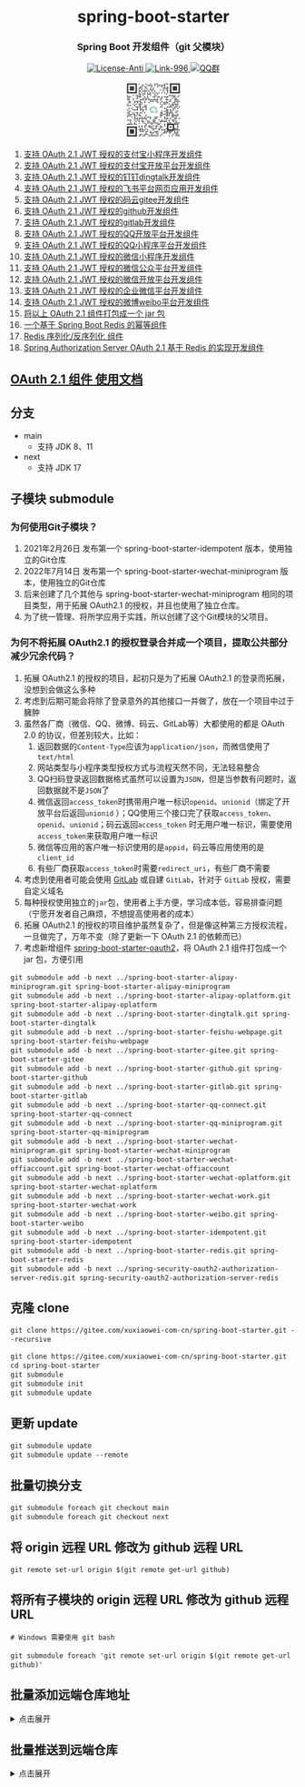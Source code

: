 <div align="center" style="text-align: center;">
    <h1>spring-boot-starter</h1>
    <h3>Spring Boot 开发组件（git 父模块）</h3>
    <a target="_blank" href="https://github.com/996icu/996.ICU/blob/master/LICENSE">
        <img alt="License-Anti" src="https://img.shields.io/badge/License-Anti 996-blue.svg">
    </a>
    <a target="_blank" href="https://996.icu/#/zh_CN">
        <img alt="Link-996" src="https://img.shields.io/badge/Link-996.icu-red.svg">
    </a>
    <a target="_blank" href="https://qm.qq.com/cgi-bin/qm/qr?k=ZieC6s1WB4njfVbrDHYgoNS8YpT26VtF&jump_from=webapi">
        <img alt="QQ群" src="https://img.shields.io/badge/QQ群-696503132-blue.svg"/>
    </a>
</div>

<p></p>

<div align="center" style="text-align: center;">
    <a target="_blank" href="https://work.weixin.qq.com/gm/75cfc47d6a341047e4b6aca7389bdfa8">
        <img alt="企业微信群" src="static/wechat-work.jpg" height="100"/>
    </a>
</div>

1. [支持 OAuth 2.1 JWT 授权的支付宝小程序开发组件](https://gitee.com/xuxiaowei-com-cn/spring-boot-starter-alipay-miniprogram.git)
2. [支持 OAuth 2.1 JWT 授权的支付宝开放平台开发组件](https://gitee.com/xuxiaowei-com-cn/spring-boot-starter-alipay-oplatform.git)
3. [支持 OAuth 2.1 JWT 授权的钉钉dingtalk开发组件](https://gitee.com/xuxiaowei-com-cn/spring-boot-starter-dingtalk)
4. [支持 OAuth 2.1 JWT 授权的飞书平台网页应用开发组件](https://gitee.com/xuxiaowei-com-cn/spring-boot-starter-feishu-webpage)
5. [支持 OAuth 2.1 JWT 授权的码云gitee开发组件](https://gitee.com/xuxiaowei-com-cn/spring-boot-starter-gitee)
6. [支持 OAuth 2.1 JWT 授权的github开发组件](https://gitee.com/xuxiaowei-com-cn/spring-boot-starter-github)
7. [支持 OAuth 2.1 JWT 授权的gitlab开发组件](https://gitee.com/xuxiaowei-com-cn/spring-boot-starter-gitlab)
8. [支持 OAuth 2.1 JWT 授权的QQ开放平台开发组件](https://gitee.com/xuxiaowei-com-cn/spring-boot-starter-qq-connect)
9. [支持 OAuth 2.1 JWT 授权的QQ小程序平台开发组件](https://gitee.com/xuxiaowei-com-cn/spring-boot-starter-qq-miniprogram)
10. [支持 OAuth 2.1 JWT 授权的微信小程序开发组件](https://gitee.com/xuxiaowei-com-cn/spring-boot-starter-wechat-miniprogram)
11. [支持 OAuth 2.1 JWT 授权的微信公众平台开发组件](https://gitee.com/xuxiaowei-com-cn/spring-boot-starter-wechat-offiaccount)
12. [支持 OAuth 2.1 JWT 授权的微信开放平台开发组件](https://gitee.com/xuxiaowei-com-cn/spring-boot-starter-wechat-oplatform)
13. [支持 OAuth 2.1 JWT 授权的企业微信平台开发组件](https://gitee.com/xuxiaowei-com-cn/spring-boot-starter-wechat-work)
14. [支持 OAuth 2.1 JWT 授权的微博weibo平台开发组件](https://gitee.com/xuxiaowei-com-cn/spring-boot-starter-weibo)
15. [将以上 OAuth 2.1 组件打包成一个 jar 包](spring-boot-starter-oauth2)
16. [一个基于 Spring Boot Redis 的幂等组件](https://gitee.com/xuxiaowei-com-cn/spring-boot-starter-idempotent)
17. [Redis 序列化/反序列化 组件](https://gitee.com/xuxiaowei-com-cn/spring-boot-starter-redis)
18. [Spring Authorization Server OAuth 2.1 基于 Redis 的实现开发组件](https://gitee.com/xuxiaowei-com-cn/spring-security-oauth2-authorization-server-redis)

## [OAuth 2.1 组件 使用文档](https://www.yuque.com/xuxiaowei-com-cn/xuxiaowei-cloud/third-party-login)

## 分支

- main
    - 支持 JDK 8、11
- next
    - 支持 JDK 17

## 子模块 submodule

### 为何使用Git子模块？

1. 2021年2月26日 发布第一个 spring-boot-starter-idempotent 版本，使用独立的Git仓库
2. 2022年7月14日 发布第一个 spring-boot-starter-wechat-miniprogram 版本，使用独立的Git仓库
3. 后来创建了几个其他与 spring-boot-starter-wechat-miniprogram 相同的项目类型，用于拓展 OAuth2.1 的授权，并且也使用了独立仓库。
4. 为了统一管理、将所学应用于实践，所以创建了这个Git模块的父项目。

### 为何不将拓展 OAuth2.1 的授权登录合并成一个项目，提取公共部分减少冗余代码？

1. 拓展 OAuth2.1 的授权的项目，起初只是为了拓展 OAuth2.1 的登录而拓展，没想到会做这么多种
2. 考虑到后期可能会将除了登录意外的其他接口一并做了，放在一个项目中过于臃肿
3. 虽然各厂商（微信、QQ、微博、码云、GitLab等）大都使用的都是 OAuth 2.0 的协议，但差别较大，比如：
    1. 返回数据的`Content-Type`应该为`application/json`，而微信使用了`text/html`
    2. 网站类型与小程序类型授权方式与流程天然不同，无法轻易整合
    3. QQ扫码登录返回数据格式虽然可以设置为`JSON`，但是当参数有问题时，返回数据就不是`JSON`了
    4. 微信返回`access_token`时携带用户唯一标识`openid`、`unionid`（绑定了开放平台后返回`unionid`
       ）；QQ使用三个接口完了获取`access_token`、`openid`、`unionid`；码云返回`access_token`
       时无用户唯一标识，需要使用`access_token`来获取用户唯一标识
    5. 微信等应用的客户唯一标识使用的是`appid`，码云等应用使用的是`client_id`
    6. 有些厂商获取`access_token`时需要`redirect_uri`，有些厂商不需要
4. 考虑到使用者可能会使用 [GitLab](https://gitlab.com) 或自建 `GitLab`，针对于 `GitLab` 授权，需要自定义域名
5. 每种授权使用独立的`jar`包，使用者上手方便，学习成本低，容易排查问题（宁愿开发者自己麻烦，不想提高使用者的成本）
6. 拓展 OAuth2.1 的授权的项目维护虽然复杂了，但是像这种第三方授权流程，一旦做完了，万年不变（除了更新一下 OAuth 2.1 的依赖而已）
7. 考虑新增组件 [spring-boot-starter-oauth2](spring-boot-starter-oauth2)，将 OAuth 2.1 组件打包成一个 jar 包，方便引用

```shell
git submodule add -b next ../spring-boot-starter-alipay-miniprogram.git spring-boot-starter-alipay-miniprogram
git submodule add -b next ../spring-boot-starter-alipay-oplatform.git spring-boot-starter-alipay-oplatform
git submodule add -b next ../spring-boot-starter-dingtalk.git spring-boot-starter-dingtalk
git submodule add -b next ../spring-boot-starter-feishu-webpage.git spring-boot-starter-feishu-webpage
git submodule add -b next ../spring-boot-starter-gitee.git spring-boot-starter-gitee
git submodule add -b next ../spring-boot-starter-github.git spring-boot-starter-github
git submodule add -b next ../spring-boot-starter-gitlab.git spring-boot-starter-gitlab
git submodule add -b next ../spring-boot-starter-qq-connect.git spring-boot-starter-qq-connect
git submodule add -b next ../spring-boot-starter-qq-miniprogram.git spring-boot-starter-qq-miniprogram
git submodule add -b next ../spring-boot-starter-wechat-miniprogram.git spring-boot-starter-wechat-miniprogram
git submodule add -b next ../spring-boot-starter-wechat-offiaccount.git spring-boot-starter-wechat-offiaccount
git submodule add -b next ../spring-boot-starter-wechat-oplatform.git spring-boot-starter-wechat-oplatform
git submodule add -b next ../spring-boot-starter-wechat-work.git spring-boot-starter-wechat-work
git submodule add -b next ../spring-boot-starter-weibo.git spring-boot-starter-weibo
git submodule add -b next ../spring-boot-starter-idempotent.git spring-boot-starter-idempotent
git submodule add -b next ../spring-boot-starter-redis.git spring-boot-starter-redis
git submodule add -b next ../spring-security-oauth2-authorization-server-redis.git spring-security-oauth2-authorization-server-redis
```

## 克隆 clone

```shell
git clone https://gitee.com/xuxiaowei-com-cn/spring-boot-starter.git --recursive
```

```shell
git clone https://gitee.com/xuxiaowei-com-cn/spring-boot-starter.git
cd spring-boot-starter
git submodule
git submodule init
git submodule update
```

## 更新 update

```shell
git submodule update
git submodule update --remote
```

## 批量切换分支

```shell
git submodule foreach git checkout main
git submodule foreach git checkout next
```

## 将 origin 远程 URL 修改为 github 远程 URL

```shell
git remote set-url origin $(git remote get-url github)
```

## 将所有子模块的 origin 远程 URL 修改为 github 远程 URL

```shell
# Windows 需要使用 git bash

git submodule foreach 'git remote set-url origin $(git remote get-url github)'
```

## 批量添加远端仓库地址

<details>
<summary>点击展开</summary>
git remote add gitee https://gitee.com/xuxiaowei-com-cn/spring-boot-starter.git
git remote add gitlab https://gitlab.com/xuxiaowei-com-cn/spring-boot-starter.git
git remote add framagit https://framagit.org/xuxiaowei-com-cn/spring-boot-starter.git
git remote add github https://github.com/xuxiaowei-com-cn/spring-boot-starter.git
git remote add gitcode https://gitcode.net/xuxiaowei-com-cn/spring-boot-starter.git
git remote add gitlink https://gitlink.org.cn/xuxiaowei-com-cn/spring-boot-starter.git

# Windows 需要使用 git bash

git submodule foreach 'git remote add gitee https://gitee.com/xuxiaowei-com-cn/$(basename $path).git'
git submodule foreach 'git remote add gitlab https://gitlab.com/xuxiaowei-com-cn/$(basename $path).git'
git submodule foreach 'git remote add framagit https://framagit.org/xuxiaowei-com-cn/$(basename $path).git'
git submodule foreach 'git remote add github https://github.com/xuxiaowei-com-cn/$(basename $path).git'
git submodule foreach 'git remote add gitcode https://gitcode.net/xuxiaowei-com-cn/$(basename $path).git'
git submodule foreach 'git remote add gitlink https://gitlink.org.cn/xuxiaowei-com-cn/$(basename $path).git'
</details>

## 批量推送到远端仓库

<details>
<summary>点击展开</summary>
git fetch "origin" next:next
git fetch "origin" main:main
cd spring-boot-starter-alipay-miniprogram
git fetch "origin" next:next
git fetch "origin" main:main
git.exe push --all --progress "gitee"
git.exe push --all --progress "gitlab"
git.exe push --all --progress "framagit"
git.exe push --all --progress "github"
git.exe push --all --progress "gitcode"
git.exe push --all --progress "gitlink"
cd ..
cd spring-boot-starter-alipay-oplatform
git fetch "origin" next:next
git fetch "origin" main:main
git.exe push --all --progress "gitee"
git.exe push --all --progress "gitlab"
git.exe push --all --progress "framagit"
git.exe push --all --progress "github"
git.exe push --all --progress "gitcode"
git.exe push --all --progress "gitlink"
cd ..
cd spring-boot-starter-dingtalk
git fetch "origin" next:next
git fetch "origin" main:main
git.exe push --all --progress "gitee"
git.exe push --all --progress "gitlab"
git.exe push --all --progress "framagit"
git.exe push --all --progress "github"
git.exe push --all --progress "gitcode"
git.exe push --all --progress "gitlink"
cd ..
cd spring-boot-starter-feishu-webpage
git fetch "origin" next:next
git fetch "origin" main:main
git.exe push --all --progress "gitee"
git.exe push --all --progress "gitlab"
git.exe push --all --progress "framagit"
git.exe push --all --progress "github"
git.exe push --all --progress "gitcode"
git.exe push --all --progress "gitlink"
cd ..
cd spring-boot-starter-gitee
git fetch "origin" next:next
git fetch "origin" main:main
git.exe push --all --progress "gitee"
git.exe push --all --progress "gitlab"
git.exe push --all --progress "framagit"
git.exe push --all --progress "github"
git.exe push --all --progress "gitcode"
git.exe push --all --progress "gitlink"
cd ..
cd spring-boot-starter-github
git fetch "origin" next:next
git fetch "origin" main:main
git.exe push --all --progress "gitee"
git.exe push --all --progress "gitlab"
git.exe push --all --progress "framagit"
git.exe push --all --progress "github"
git.exe push --all --progress "gitcode"
git.exe push --all --progress "gitlink"
cd ..
cd spring-boot-starter-gitlab
git fetch "origin" next:next
git fetch "origin" main:main
git.exe push --all --progress "gitee"
git.exe push --all --progress "gitlab"
git.exe push --all --progress "framagit"
git.exe push --all --progress "github"
git.exe push --all --progress "gitcode"
git.exe push --all --progress "gitlink"
cd ..
cd spring-boot-starter-qq-connect
git fetch "origin" next:next
git fetch "origin" main:main
git.exe push --all --progress "gitee"
git.exe push --all --progress "gitlab"
git.exe push --all --progress "framagit"
git.exe push --all --progress "github"
git.exe push --all --progress "gitcode"
git.exe push --all --progress "gitlink"
cd ..
cd spring-boot-starter-qq-miniprogram
git fetch "origin" next:next
git fetch "origin" main:main
git.exe push --all --progress "gitee"
git.exe push --all --progress "gitlab"
git.exe push --all --progress "framagit"
git.exe push --all --progress "github"
git.exe push --all --progress "gitcode"
git.exe push --all --progress "gitlink"
cd ..
cd spring-boot-starter-wechat-miniprogram
git fetch "origin" next:next
git fetch "origin" main:main
git.exe push --all --progress "gitee"
git.exe push --all --progress "gitlab"
git.exe push --all --progress "framagit"
git.exe push --all --progress "github"
git.exe push --all --progress "gitcode"
git.exe push --all --progress "gitlink"
cd ..
cd spring-boot-starter-wechat-offiaccount
git fetch "origin" next:next
git fetch "origin" main:main
git.exe push --all --progress "gitee"
git.exe push --all --progress "gitlab"
git.exe push --all --progress "framagit"
git.exe push --all --progress "github"
git.exe push --all --progress "gitcode"
git.exe push --all --progress "gitlink"
cd ..
cd spring-boot-starter-wechat-oplatform
git fetch "origin" next:next
git fetch "origin" main:main
git.exe push --all --progress "gitee"
git.exe push --all --progress "gitlab"
git.exe push --all --progress "framagit"
git.exe push --all --progress "github"
git.exe push --all --progress "gitcode"
git.exe push --all --progress "gitlink"
cd ..
cd spring-boot-starter-wechat-work
git fetch "origin" next:next
git fetch "origin" main:main
git.exe push --all --progress "gitee"
git.exe push --all --progress "gitlab"
git.exe push --all --progress "framagit"
git.exe push --all --progress "github"
git.exe push --all --progress "gitcode"
git.exe push --all --progress "gitlink"
cd ..
cd spring-boot-starter-weibo
git fetch "origin" next:next
git fetch "origin" main:main
git.exe push --all --progress "gitee"
git.exe push --all --progress "gitlab"
git.exe push --all --progress "framagit"
git.exe push --all --progress "github"
git.exe push --all --progress "gitcode"
git.exe push --all --progress "gitlink"
cd ..
cd spring-boot-starter-idempotent
git fetch "origin" next:next
git fetch "origin" main:main
git.exe push --all --progress "gitee"
git.exe push --all --progress "gitlab"
git.exe push --all --progress "framagit"
git.exe push --all --progress "github"
git.exe push --all --progress "gitcode"
git.exe push --all --progress "gitlink"
cd ..
cd spring-boot-starter-redis
git fetch "origin" next:next
git fetch "origin" main:main
git.exe push --all --progress "origin"
git.exe push --all --progress "gitee"
git.exe push --all --progress "gitlab"
git.exe push --all --progress "framagit"
git.exe push --all --progress "github"
git.exe push --all --progress "gitcode"
git.exe push --all --progress "gitlink"
cd ..
cd spring-security-oauth2-authorization-server-redis
git fetch "origin" next:next
git fetch "origin" main:main
git.exe push --all --progress "origin"
git.exe push --all --progress "gitee"
git.exe push --all --progress "gitlab"
git.exe push --all --progress "framagit"
git.exe push --all --progress "github"
git.exe push --all --progress "gitcode"
git.exe push --all --progress "gitlink"
cd ..
git.exe push --all --progress "origin"
git.exe push --all --progress "gitee"
git.exe push --all --progress "gitlab"
git.exe push --all --progress "framagit"
git.exe push --all --progress "github"
git.exe push --all --progress "gitcode"
git.exe push --all --progress "gitlink"
</details>

